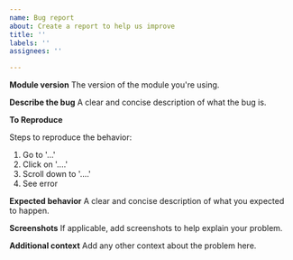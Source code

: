 ```yaml
---
name: Bug report
about: Create a report to help us improve
title: ''
labels: ''
assignees: ''

---
```


**Module version**
The version of the module you're using.

**Describe the bug**
A clear and concise description of what the bug is.

**To Reproduce**
<!-- Please fork and edit this CSB https://codesandbox.io/s/nuxtjs-vuetify-v0k7i or create your own Github repository, then share the link here before reproduction steps. -->

Steps to reproduce the behavior:
1. Go to '...'
2. Click on '....'
3. Scroll down to '....'
4. See error

**Expected behavior**
A clear and concise description of what you expected to happen.

**Screenshots**
If applicable, add screenshots to help explain your problem.

**Additional context**
Add any other context about the problem here.
